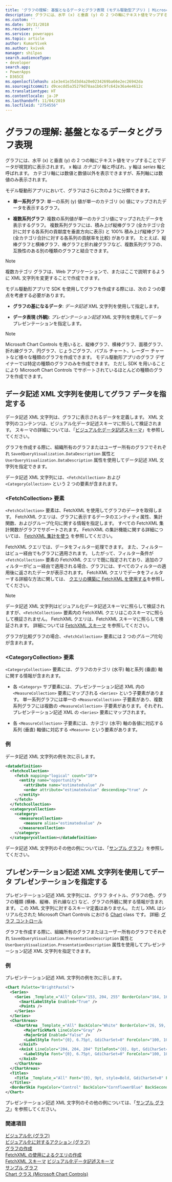 ```yaml
---
title: 'グラフの理解: 基盤となるデータとグラフ表現 (モデル駆動型アプリ) | Microsoftのドキュメント'
description: グラフには、水平 (x) と垂直 (y) の 2 つの軸にテキスト値をマップすることでデータが視覚的に表示されます。 x 軸はカテゴリ軸と呼ばれ、y 軸は系列軸と呼ばれます。
ms.custom: ''
ms.date: 10/31/2018
ms.reviewer: ''
ms.service: powerapps
ms.topic: article
author: KumarVivek
ms.author: kvivek
manager: shilpas
search.audienceType:
- developer
search.app:
- PowerApps
- D365CE
ms.openlocfilehash: a1e3e41e35d3d4a20e0234269ba66e2ec26942da
ms.sourcegitcommit: d9cecdd5a35279d78aa1b6c9fc642e36a4e4612c
ms.translationtype: HT
ms.contentlocale: ja-JP
ms.lasthandoff: 11/04/2019
ms.locfileid: "2754556"
---
```

# <a name="understand-charts-underlying-data-and-chart-representation"></a>グラフの理解: 基盤となるデータとグラフ表現

<!-- https://docs.microsoft.com/dynamics365/customer-engagement/developer/customize-dev/understand-charts-underlying-data-chart-representation -->

グラフには、水平 (x) と垂直 (y) の 2 つの軸にテキスト値をマップすることでデータが視覚的に表示されます。 x 軸は *カテゴリ* 軸と呼ばれ、y 軸は *series* 軸と呼ばれます。 カテゴリ軸には数値と数値以外を表示できますが、系列軸には数値のみ表示されます。  
  
 モデル駆動形アプリにおいて、グラフはさらに次のように分類できます。  
  
- **単一系列グラフ**: 単一の系列 (y) 値が単一のカテゴリ (x) 値にマップされたデータを表示するグラフ。  
  
- **複数系列グラフ**: 複数の系列値が単一のカテゴリ値にマップされたデータを表示するグラフ。 複数系列グラフには、積み上げ縦棒グラフ (全カテゴリ合計に対する各系列の貢献度を垂直方向に表示) と 100% 積み上げ縦棒グラフ (全カテゴリ合計に対する各系列の貢献率を比較) があります。 たとえば、縦棒グラフと横棒グラフ、棒グラフと折れ線グラフなど、複数系列グラフの、互換性のある別の種類のグラフと結合できます。  
  
> [!NOTE]
>  複数カテゴリ グラフは、Web アプリケーションで、またはここで説明するように XML 文字列を変更することで作成できます。  
  
 モデル駆動形アプリで SDK を使用してグラフを作成する際には、次の 2 つの要点を考慮する必要があります。  
  
- **グラフの基になるデータ**: *データ記述* XML 文字列を使用して指定します。  
  
- **データ表現 (外観)**: *プレゼンテーション記述* XML 文字列を使用してデータ プレゼンテーションを指定します。  
  
> [!NOTE]
> Microsoft Chart Controls を用いると、縦棒グラフ、横棒グラフ、面積グラフ、折れ線グラフ、円グラフ、じょうごグラフ、バブル チャート、レーダー チャートなど様々な種類のグラフを作成できます。 モデル駆動形アプリのグラフ デザイナーでは特定の種類のグラフのみを作成できます。 ただし SDK を用いることにより Microsoft Chart Controls でサポートされているほとんどの種類のグラフを作成できます。  
  
## <a name="use-the-data-description-xml-string-to-specify-chart-data"></a>データ記述 XML 文字列を使用してグラフ データを指定する  
 データ記述 XML 文字列は、グラフに表示されるデータを定義します。 XML 文字列のコンテンツは、ビジュアル化データ記述スキーマに照らして検証されます。 スキーマの詳細については、「[ビジュアル化データ記述スキーマ](visualization-data-description-schema.md)」を参照してください。  
  
 グラフを作成する際に、組織所有のグラフまたはユーザー所有のグラフでそれぞれ `SavedQueryVisualization.DataDescription` 属性と `UserQueryVisualization.DataDescription` 属性を使用してデータ記述 XML 文字列を指定できます。  
  
 データ記述 XML 文字列には、`<FetchCollection>` および `<CategoryCollection>` という 2 つの要素が含まれます。  
  
### <a name="the-fetchcollection-element"></a>\<FetchCollection> 要素 
 
 `<FetchCollection>` 要素は、FetchXML を使用してグラフのデータを取得します。 FetchXML クエリは、グラフに表示するデータのエンティティ属性、集計関数、およびグループ化句に関する情報を指定します。 すべての FetchXML 集計関数がグラフでサポートされます。 FetchXML の集計機能に関する詳細については、 [FetchXML 集計を使う](../common-data-service/use-fetchxml-aggregation.md) を参照してください。  
  
 FetchXML クエリでは、データをフィルター処理できます。 また、フィルターはビュー経由でもグラフに適用されます。 したがって、フィルター条件が `<FetchCollection>` 要素の FetchXML クエリで既に指定されており、追加のフィルターがビュー経由で適用される場合、グラフには、すべてのフィルターの適用後に返されたデータが表示されます。 FetchXML クエリでデータをフィルターする詳細な方法に関しては、 [クエリの構築に FetchXML を使用する](../common-data-service/use-fetchxml-construct-query.md)を参照してください。  
  
> [!NOTE]
>  データ記述 XML 文字列はビジュアル化データ記述スキーマに照らして検証されますが、`<FetchCollection>` 要素内の FetchXML クエリはこのスキーマに照らして検証されません。 FetchXML クエリは、FetchXML スキーマに照らして検証されます。 詳細については [FetchXML スキーマ](../common-data-service/fetchxml-schema.md) を参照してください。  
  
 グラフが比較グラフの場合、`<FetchCollection>` 要素には 2 つの*グループ化*句が含まれます。  
  
### <a name="the-categorycollection-element"></a>\<CategoryCollection> 要素  
 `<CategoryCollection>` 要素には、グラフのカテゴリ (水平) 軸と系列 (垂直) 軸に関する情報が含まれます。  
  
-   各 `<Category>` サブ要素には、プレゼンテーション記述 XML 内の `<MeasureCollection>` 要素にマップされる `<Series>` という子要素があります。 単一系列グラフには単一の `<MeasureCollection>` 子要素があり、複数系列グラフには複数の `<MeasureCollection>` 子要素があります。それぞれ、プレゼンテーション記述 XML の `<Series>` 要素にマップされます。  
  
-   各 `<MeasureCollection>` 子要素には、カテゴリ (水平) 軸の各値に対応する系列 (垂直) 軸値に対応する `<Measure>` という要素があります。  
  
### <a name="example"></a>例  
 データ記述 XML 文字列の例を次に示します。  
  
```xml  
<datadefinition>  
  <fetchcollection>  
    <fetch mapping="logical" count="10">  
      <entity name="opportunity">  
        <attribute name="estimatedvalue" />  
        <order attribute="estimatedvalue" descending="true" />  
      </entity>  
    </fetch>  
  </fetchcollection>  
  <categorycollection>  
    <category>  
      <measurecollection>  
        <measure alias="estimatedvalue" />  
      </measurecollection>  
    </category>  
  </categorycollection></datadefinition>  
```  
  
 データ記述 XML 文字列のその他の例については、「[サンプル グラフ](sample-charts.md)」を参照してください。  
  
## <a name="use-the-presentation-description-xml-string-to-specify-data-representation"></a>プレゼンテーション記述 XML 文字列を使用してデータ プレゼンテーションを指定する  
 プレゼンテーション記述 XML 文字列には、グラフ タイトル、グラフの色、グラフの種類 (横棒、縦棒、折れ線など) など、グラフの外観に関する情報が含まれます。 この XML 文字列に対するスキーマ定義はありません。 ただし XML はシリアル化された Microsoft Chart Controls における [Chart](https://msdn.microsoft.com/library/system.web.ui.datavisualization.charting.chart.aspx) class です。 詳細: [グラフ コントロール](https://go.microsoft.com/fwlink/p/?LinkId=128301)  
  
 グラフを作成する際に、組織所有のグラフまたはユーザー所有のグラフでそれぞれ `SavedQueryVisualization.PresentationDescription` 属性と `UserQueryVisualization.PresentationDescription` 属性を使用してプレゼンテーション記述 XML 文字列を指定できます。  
  
### <a name="example"></a>例  
 プレゼンテーション記述 XML 文字列の例を次に示します。  
  
```xml  
<Chart Palette="BrightPastel">  
  <Series>  
    <Series _Template_="All" Color="153, 204, 255" BorderColor="164, 164, 164" BorderDashStyle="Solid" BorderWidth="1" ShadowColor="128, 128, 128, 128" ShadowOffset="1" IsValueShownAsLabel="true" Font="{0}, 6.75pt" BackGradientStyle="TopBottom" BackSecondaryColor="0, 102, 153" LabelForeColor="100, 100, 100" ChartType="Column">  
      <SmartLabelStyle Enabled="True" />  
      <Points />  
    </Series>  
  </Series>  
  <ChartAreas>  
    <ChartArea _Template_="All" BackColor="White" BorderColor="26, 59, 105" BorderWidth="0" BorderDashStyle="Solid">      <AxisY LineColor="204, 204, 204" TitleFont="{0}, 8pt, GdiCharSet=0" TitleForeColor="100, 100, 100" LabelAutoFitMaxFontSize="7" LabelAutoFitMinFontSize="7">  
        <MajorTickMark LineColor="Gray" />  
        <MajorGrid Enabled="false" />  
        <LabelStyle Font="{0}, 6.75pt, GdiCharSet=0" ForeColor="100, 100, 100" />  
      </AxisY>  
      <AxisX LineColor="204, 204, 204" TitleFont="{0}, 8pt, GdiCharSet=0" TitleForeColor="100, 100, 100" LabelAutoFitMaxFontSize="7" LabelAutoFitMinFontSize="7">        <MajorTickMark LineColor="Gray" />        <MajorGrid Enabled="false" />  
        <LabelStyle Font="{0}, 6.75pt, GdiCharSet=0" ForeColor="100, 100, 100" />  
      </AxisX>  
    </ChartArea>  
  </ChartAreas>  
  <Titles>  
    <Title _Template_="All" Font="{0}, 9pt, style=Bold, GdiCharSet=0" ForeColor="100, 100, 100"></Title>  
  </Titles>  
  <BorderSkin PageColor="Control" BackColor="CornflowerBlue" BackSecondaryColor="CornflowerBlue" />  
</Chart>  
```  
  
 プレゼンテーション記述 XML 文字列のその他の例については、「[サンプル グラフ](sample-charts.md)」を参照してください。  
  
### <a name="see-also"></a>関連項目  
 [ビジュアル化 (グラフ)](view-data-with-visualizations-charts.md)   
 [ビジュアル化に対するアクション (グラフ)](actions-visualizations-charts.md)   
 [グラフの作成](create-visualization-chart.md)   
 [FetchXML の使用によるクエリの作成](../common-data-service/use-fetchxml-construct-query.md)   
 [FetchXML スキーマ](../common-data-service/fetchxml-schema.md) [ビジュアル化データ記述スキーマ](visualization-data-description-schema.md)   
 [サンプル グラフ](sample-charts.md)   
 [Chart クラス (Microsoft Chart Controls)](https://msdn.microsoft.com/library/system.web.ui.datavisualization.charting.chart.aspx)
